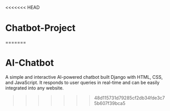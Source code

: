 <<<<<<< HEAD
# Chatbot-Project
=======
# AI-Chatbot
A simple and interactive AI-powered chatbot built Django with HTML, CSS, and JavaScript. It responds to user queries in real-time and can be easily integrated into any website.
>>>>>>> 48d115731d79285cf2db34fde3c75b607f39bca5
